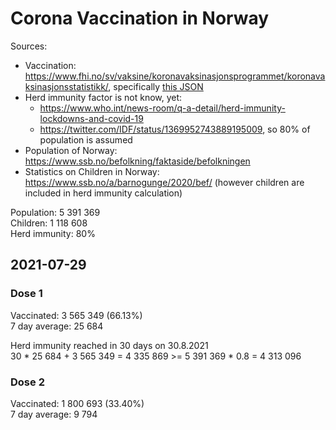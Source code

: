 # Corona Vaccination in Norway

Sources:

- Vaccination: <https://www.fhi.no/sv/vaksine/koronavaksinasjonsprogrammet/koronavaksinasjonsstatistikk/>, specifically [this JSON](https://www.fhi.no/api/chartdata/api/99119)
- Herd immunity factor is not know, yet:
  - <https://www.who.int/news-room/q-a-detail/herd-immunity-lockdowns-and-covid-19>
  - <https://twitter.com/IDF/status/1369952743889195009>, so 80% of population is assumed
- Population of Norway: <https://www.ssb.no/befolkning/faktaside/befolkningen>
- Statistics on Children in Norway: https://www.ssb.no/a/barnogunge/2020/bef/ (however children are included in herd immunity calculation)

Population: 5 391 369  
Children: 1 118 608  
Herd immunity: 80%  

## 2021-07-29

### Dose 1

Vaccinated: 3 565 349 (66.13%)  
7 day average: 25 684

Herd immunity reached in 30 days on 30.8.2021  
30 * 25 684 + 3 565 349 = 4 335 869 >= 5 391 369 * 0.8 = 4 313 096

### Dose 2

Vaccinated: 1 800 693 (33.40%)  
7 day average: 9 794

